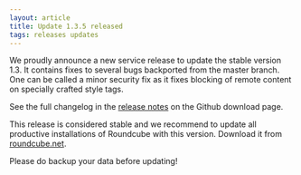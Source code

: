 ```yaml
---
layout: article
title: Update 1.3.5 released
tags: releases updates
---
```

We proudly announce a new service release to update the stable version 1.3.
It contains fixes to several bugs backported from the master branch. One can be
called a minor security fix as it fixes blocking of remote content on specially 
crafted style tags.

See the full changelog in the [release notes](https://github.com/roundcube/roundcubemail/releases/tag/1.3.5)
on the Github download page.

This release is considered stable and we recommend to update all productive installations 
of Roundcube with this version. Download it from [roundcube.net](https://roundcube.net/download).

Please do backup your data before updating!

